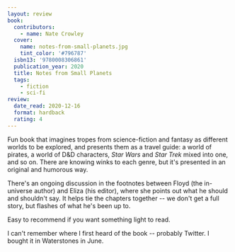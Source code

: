 ```yaml
---
layout: review
book:
  contributors:
    - name: Nate Crowley
  cover:
    name: notes-from-small-planets.jpg
    tint_color: '#796787'
  isbn13: '9780008306861'
  publication_year: 2020
  title: Notes from Small Planets
  tags:
    - fiction
    - sci-fi
review:
  date_read: 2020-12-16
  format: hardback
  rating: 4
---
```


Fun book that imagines tropes from science-fiction and fantasy as different worlds to be explored, and presents them as a travel guide: a world of pirates, a world of D&D characters, *Star Wars* and *Star Trek* mixed into one, and so on.
There are knowing winks to each genre, but it's presented in an original and humorous way.

There's an ongoing discussion in the footnotes between Floyd (the in-universe author) and Eliza (his editor), where she points out what he should and shouldn't say.
It helps tie the chapters together -- we don't get a full story, but flashes of what he's been up to.

Easy to recommend if you want something light to read.

I can't remember where I first heard of the book -- probably Twitter.
I bought it in Waterstones in June.
